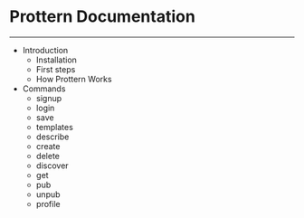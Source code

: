 # Prottern Documentation
***

- Introduction
    - Installation
    - First steps
    - How Prottern Works
- Commands
    - signup
    - login
    - save
    - templates
    - describe
    - create
    - delete
    - discover
    - get
    - pub
    - unpub
    - profile